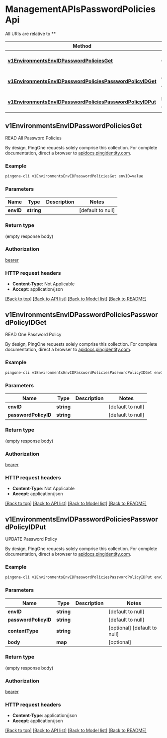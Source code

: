 # ManagementAPIsPasswordPoliciesApi

All URIs are relative to **

Method | HTTP request | Description
------------- | ------------- | -------------
[**v1EnvironmentsEnvIDPasswordPoliciesGet**](ManagementAPIsPasswordPoliciesApi.md#v1EnvironmentsEnvIDPasswordPoliciesGet) | **GET** /v1/environments/{envID}/passwordPolicies | READ All Password Policies
[**v1EnvironmentsEnvIDPasswordPoliciesPasswordPolicyIDGet**](ManagementAPIsPasswordPoliciesApi.md#v1EnvironmentsEnvIDPasswordPoliciesPasswordPolicyIDGet) | **GET** /v1/environments/{envID}/passwordPolicies/{passwordPolicyID} | READ One Password Policy
[**v1EnvironmentsEnvIDPasswordPoliciesPasswordPolicyIDPut**](ManagementAPIsPasswordPoliciesApi.md#v1EnvironmentsEnvIDPasswordPoliciesPasswordPolicyIDPut) | **PUT** /v1/environments/{envID}/passwordPolicies/{passwordPolicyID} | UPDATE Password Policy



## v1EnvironmentsEnvIDPasswordPoliciesGet

READ All Password Policies

By design, PingOne requests solely comprise this collection. For complete documentation, direct a browser to <a href='https://apidocs.pingidentity.com/pingone/platform/v1/api/'>apidocs.pingidentity.com</a>.

### Example

```bash
pingone-cli v1EnvironmentsEnvIDPasswordPoliciesGet envID=value
```

### Parameters


Name | Type | Description  | Notes
------------- | ------------- | ------------- | -------------
 **envID** | **string** |  | [default to null]

### Return type

(empty response body)

### Authorization

[bearer](../README.md#bearer)

### HTTP request headers

- **Content-Type**: Not Applicable
- **Accept**: application/json

[[Back to top]](#) [[Back to API list]](../README.md#documentation-for-api-endpoints) [[Back to Model list]](../README.md#documentation-for-models) [[Back to README]](../README.md)


## v1EnvironmentsEnvIDPasswordPoliciesPasswordPolicyIDGet

READ One Password Policy

By design, PingOne requests solely comprise this collection. For complete documentation, direct a browser to <a href='https://apidocs.pingidentity.com/pingone/platform/v1/api/'>apidocs.pingidentity.com</a>.

### Example

```bash
pingone-cli v1EnvironmentsEnvIDPasswordPoliciesPasswordPolicyIDGet envID=value passwordPolicyID=value
```

### Parameters


Name | Type | Description  | Notes
------------- | ------------- | ------------- | -------------
 **envID** | **string** |  | [default to null]
 **passwordPolicyID** | **string** |  | [default to null]

### Return type

(empty response body)

### Authorization

[bearer](../README.md#bearer)

### HTTP request headers

- **Content-Type**: Not Applicable
- **Accept**: application/json

[[Back to top]](#) [[Back to API list]](../README.md#documentation-for-api-endpoints) [[Back to Model list]](../README.md#documentation-for-models) [[Back to README]](../README.md)


## v1EnvironmentsEnvIDPasswordPoliciesPasswordPolicyIDPut

UPDATE Password Policy

By design, PingOne requests solely comprise this collection. For complete documentation, direct a browser to <a href='https://apidocs.pingidentity.com/pingone/platform/v1/api/'>apidocs.pingidentity.com</a>.

### Example

```bash
pingone-cli v1EnvironmentsEnvIDPasswordPoliciesPasswordPolicyIDPut envID=value passwordPolicyID=value content-type:value
```

### Parameters


Name | Type | Description  | Notes
------------- | ------------- | ------------- | -------------
 **envID** | **string** |  | [default to null]
 **passwordPolicyID** | **string** |  | [default to null]
 **contentType** | **string** |  | [optional] [default to null]
 **body** | **map** |  | [optional]

### Return type

(empty response body)

### Authorization

[bearer](../README.md#bearer)

### HTTP request headers

- **Content-Type**: application/json
- **Accept**: application/json

[[Back to top]](#) [[Back to API list]](../README.md#documentation-for-api-endpoints) [[Back to Model list]](../README.md#documentation-for-models) [[Back to README]](../README.md)

